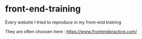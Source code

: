 # front-end-training
Every website I tried to reproduce in my front-end training

They are often choosen here : https://www.frontendpractice.com/
